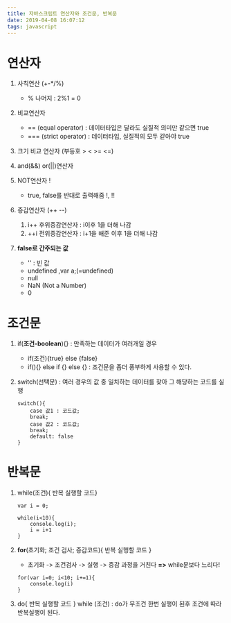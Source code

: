 ```yaml
---
title: 자바스크립트 연산자와 조건문, 반복문
date: 2019-04-08 16:07:12
tags: javascript
---
```


# 연산자

1. 사칙연산 (+-\*/%)

   - % 나머지 : 2%1 = 0

2. 비교연산자

   - == (equal operator) : 데이터타입은 달라도 실질적 의미만 같으면 true
   - === (strict operator) : 데이터타입, 실질적의 모두 같아야 true

3. 크기 비교 연산자 (부등호 > < >= <=)

4. and(&&) or(||)연산자

5. NOT연산자 !

   - true, false를 반대로 출력해줌 !, !!

6. 증감연산자 (++ --)

   1. i++ 후위증감연산자 : i이후 1을 더해 나감
   2. ++i 전위증감연산자 : i+1을 해준 이후 1을 더해 나감

7. **false로 간주되는 값**
   - '' : 빈 값
   - undefined ,var a;(=undefined)
   - null
   - NaN (Not a Number)
   - 0

# 조건문

1. if(**조건-boolean**){} : 만족하는 데이터가 여러개일 경우

   - if(조건){true} else {false}
   - if(){} else if {} else {} : 조건문을 좀더 풍부하게 사용할 수 있다.

2. switch(선택문) : 여러 경우의 값 중 일치하는 데이터를 찾아 그 해당하는 코드를 실행
   ```text
   switch(){
       case 값1 : 코드값;
       break;
       case 값2 : 코드값;
       break;
       default: false
   }
   ```

# 반복문

1. while(조건){ 반복 실행할 코드}

   ```text
   var i = 0;

   while(i<10){
       console.log(i);
       i = i+1
   }
   ```

2. **for**(초기화; 조건 검사; 증감코드){ 반복 실행할 코드 }

   - 초기화 -> 조건검사 -> 실행 -> 증감 과정을 거친다 **=>** while문보다 느리다!

   ```text
   for(var i=0; i<10; i+=1){
       console.log(i)
   }
   ```

3. do{ 반복 실행할 코드 } while (조건) : do가 무조건 한번 실행이 된후 조건에 따라 반복실행이 된다.
